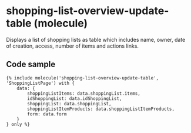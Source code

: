 # shopping-list-overview-update-table (molecule)

Displays a list of shopping lists as table which includes name, owner, date of creation, access, number of items and actions links.

## Code sample 

```
{% include molecule('shopping-list-overview-update-table', 'ShoppingListPage') with {
    data: {
        shoppingListItems: data.shoppingList.items,
        idShoppingList: data.idShoppingList,
        shoppingList: data.shoppingList,
        shoppingListItemProducts: data.shoppingListItemProducts,
        form: data.form
    }
} only %}
```
